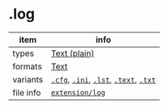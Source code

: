 

# .log

item | info
--- | ---
types | [Text (plain)](../dataTypes/textPlain.md)
formats | [Text](../fileFormats/text.md)
variants | [`.cfg`](../extensions/cfg.md), [`.ini`](../extensions/ini.md), [`.lst`](../extensions/lst.md), [`.text`](../extensions/text.md), [`.txt`](../extensions/txt.md)
file info | [`extension/log`]({{fileinfo}}/log)



